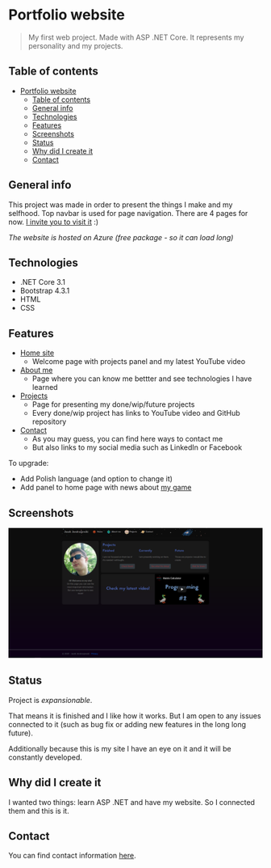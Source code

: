 # Portfolio website

> My first web project. Made with ASP .NET Core. It represents my personality and my projects.

## Table of contents

- [Portfolio website](#portfolio-website)
  - [Table of contents](#table-of-contents)
  - [General info](#general-info)
  - [Technologies](#technologies)
  - [Features](#features)
  - [Screenshots](#screenshots)
  - [Status](#status)
  - [Why did I create it](#why-did-i-create-it)
  - [Contact](#contact)

## General info

This project was made in order to present the things I make and my selfhood. Top navbar is used for page navigation. There are 4 pages for now. [I invite you to visit it](https://jacek-jendrzejewski.azurewebsites.net/) :)

_The website is hosted on Azure (free package - so it can load long)_

## Technologies

* .NET Core 3.1
* Bootstrap 4.3.1
* HTML
* CSS

## Features

* [Home site](https://jacek-jendrzejewski.azurewebsites.net/)
  * Welcome page with projects panel and my latest YouTube video
* [About me](https://jacek-jendrzejewski.azurewebsites.net/AboutMe)
  * Page where you can know me bettter and see technologies I have learned
* [Projects](https://jacek-jendrzejewski.azurewebsites.net/Projects)
  * Page for presenting my done/wip/future projects
  * Every done/wip project has links to YouTube video and GitHub repository
* [Contact](https://jacek-jendrzejewski.azurewebsites.net/Contact)
  * As you may guess, you can find here ways to contact me
  * But also links to my social media such as LinkedIn or Facebook

To upgrade:

* Add Polish language (and option to change it)
* Add panel to home page with news about [my game](https://github.com/ovrael/Architects-Dream)

## Screenshots

![Screenshot 1](./ReadMeIMG/Screen1.png)

## Status

Project is _expansionable_.

That means it is finished and I like how it works. But I am open to any issues connected to it (such as bug fix or adding new features in the long long future).

Additionally because this is my site I have an eye on it and it will be constantly developed.

## Why did I create it

I wanted two things: learn ASP .NET and have my website. So I connected them and this is it.

## Contact

You can find contact information [here](https://jacek-jendrzejewski.azurewebsites.net/Contact).
